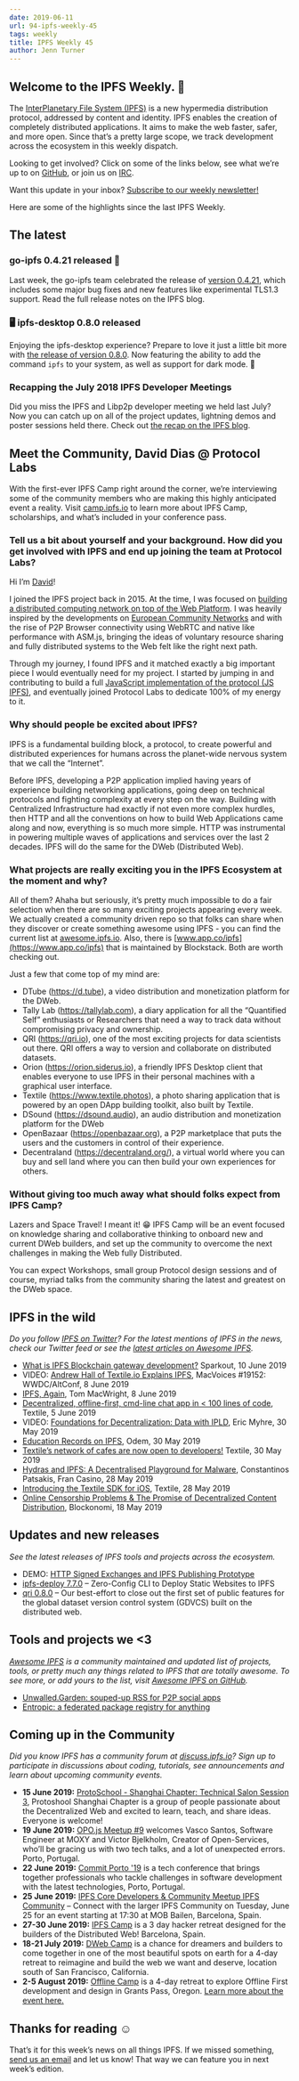 ```yaml
---
date: 2019-06-11
url: 94-ipfs-weekly-45
tags: weekly
title: IPFS Weekly 45
author: Jenn Turner
---
```


## Welcome to the IPFS Weekly. 👋

The [InterPlanetary File System (IPFS)](https://ipfs.io/) is a new hypermedia distribution protocol, addressed by content and identity. IPFS enables the creation of completely distributed applications. It aims to make the web faster, safer, and more open. Since that’s a pretty large scope, we track development across the ecosystem in this weekly dispatch.

Looking to get involved? Click on some of the links below, see what we’re up to on [GitHub](https://github.com/ipfs), or join us on [IRC](https://riot.im/app/#/room/#ipfs:matrix.org).

Want this update in your inbox? [Subscribe to our weekly newsletter!](https://tinyletter.com/ipfsnewsletter)

Here are some of the highlights since the last IPFS Weekly.

## The latest

### go-ipfs 0.4.21 released 🎉
Last week, the go-ipfs team celebrated the release of [version 0.4.21](https://blog.ipfs.io/93-go-ipfs-0.4.21), which includes some major bug fixes and new features like experimental TLS1.3 support. Read the full release notes on the IPFS blog.

### 🖥 ipfs-desktop 0.8.0 released
Enjoying the ipfs-desktop experience? Prepare to love it just a little bit more with [the release of version 0.8.0](https://github.com/ipfs-shipyard/ipfs-desktop/releases/tag/v0.8.0). Now featuring the ability to add the command `ipfs` to your system, as well as support for dark mode. 🙌

### Recapping the July 2018 IPFS Developer Meetings
Did you miss the IPFS and Libp2p developer meeting we held last July? Now you can catch up on all of the project updates, lightning demos and poster sessions held there. Check out [the recap on the IPFS blog](https://blog.ipfs.io/91-ipfs-2018-dev-meetings/). 

## Meet the Community, David Dias @ Protocol Labs

With the first-ever IPFS Camp right around the corner, we’re interviewing some of the community members who are making this highly anticipated event a reality. Visit [camp.ipfs.io](https://camp.ipfs.io/) to learn more about IPFS Camp, scholarships, and what’s included in your conference pass.

### Tell us a bit about yourself and your background. How did you get involved with IPFS and end up joining the team at Protocol Labs?

Hi I’m [David](http://daviddias.me/)!

I joined the IPFS project back in 2015. At the time, I was focused on [building a distributed computing network on top of the Web Platform](https://github.com/daviddias/thesis.browserCloud.js/blob/master/document.pdf). I was heavily inspired by the developments on [European Community Networks](https://confine-project.eu/) and with the rise of P2P Browser connectivity using WebRTC and native like performance with ASM.js, bringing the ideas of voluntary resource sharing and fully distributed systems to the Web felt like the right next path.

Through my journey, I found IPFS and it matched exactly a big important piece I would eventually need for my project. I started by jumping in and contributing to build a full [JavaScript implementation of the protocol (JS IPFS)](https://js.ipfs.io/), and eventually joined Protocol Labs to dedicate 100% of my energy to it.

### Why should people be excited about IPFS?

IPFS is a fundamental building block, a protocol, to create powerful and distributed experiences for humans across the planet-wide nervous system that we call the “Internet”. 

Before IPFS, developing a P2P application implied having years of experience building networking applications, going deep on technical protocols and fighting complexity at every step on the way. Building with Centralized Infrastructure had exactly if not even more complex hurdles, then HTTP and all the conventions on how to build Web Applications came along and now, everything is so much more simple. HTTP was instrumental in powering multiple waves of applications and services over the last 2 decades. IPFS will do the same for the DWeb (Distributed Web).

### What projects are really exciting you in the IPFS Ecosystem at the moment and why?

All of them? Ahaha but seriously, it’s pretty much impossible to do a fair selection when there are so many exciting projects appearing every week. We actually created a community driven repo so that folks can share when they discover or create something awesome using IPFS - you can find the current list at [awesome.ipfs.io](https://awesome.ipfs.io). Also, there is [www.app.co/ipfs](https://www.app.co/ipfs) that is maintained by Blockstack. Both are worth checking out.

Just a few that come top of my mind are:

+ DTube (https://d.tube), a video distribution and monetization platform for the DWeb.
+ Tally Lab (https://tallylab.com), a diary application for all the “Quantified Self” enthusiasts or Researchers that need a way to track data without compromising privacy and ownership.
+ QRI (https://qri.io), one of the most exciting projects for data scientists out there. QRI offers a way to version and collaborate on distributed datasets.
+ Orion (https://orion.siderus.io), a friendly IPFS Desktop client that enables everyone to use IPFS in their personal machines with a graphical user interface.
+ Textile (https://www.textile.photos), a photo sharing application that is powered by an open DApp building toolkit, also built by Textile.
+ DSound (https://dsound.audio), an audio distribution and monetization platform for the DWeb
+ OpenBazaar (https://openbazaar.org), a P2P marketplace that puts the users and the customers in control of their experience.
+ Decentraland (https://decentraland.org/), a virtual world where you can buy and sell land where you can then build your own experiences for others.

### Without giving too much away what should folks expect from IPFS Camp?

Lazers and Space Travel! I meant it! 😁 IPFS Camp will be an event focused on knowledge sharing and collaborative thinking to onboard new and current DWeb builders, and set up the community to overcome the next challenges in making the Web fully Distributed.

You can expect Workshops, small group Protocol design sessions and of course, myriad talks from the community sharing the latest and greatest on the DWeb space.


## IPFS in the wild
*Do you follow [IPFS on Twitter](https://twitter.com/IPFSbot)? For the latest mentions of IPFS in the news, check our Twitter feed or see the [latest articles on Awesome IPFS](https://awesome.ipfs.io/articles/).* 

+ [What is IPFS Blockchain gateway development?](https://www.sparkouttech.com/ipfs-blockchain-gateway-development/) Sparkout, 10 June 2019
+ VIDEO: [Andrew Hall of Textile.io Explains IPFS](https://www.youtube.com/watch?v=a1qVSs-poLY), MacVoices #19152: WWDC/AltConf, 8 June 2019
+ [IPFS, Again](https://macwright.org/2019/06/08/ipfs-again.html), Tom MacWright, 8 June 2019
+ [Decentralized, offline-first, cmd-line chat app in < 100 lines of code](https://medium.com/textileio/decentralized-offline-first-cmd-line-chat-app-in-100-lines-of-code-43ed71a70950), Textile, 5 June 2019
+ VIDEO: [Foundations for Decentralization: Data with IPLD](https://media.ccc.de/v/gpn19-105-foundations-for-decentralization-data-with-ipld), Eric Myhre, 30 May 2019
+ [Education Records on IPFS](https://odem.io/education-records-on-ipfs/), Odem, 30 May 2019
+ [Textile’s network of cafes are now open to developers!](https://medium.com/textileio/textiles-network-of-cafes-are-now-open-to-developers-4a6df3a04b4) Textile, 30 May 2019
+ [Hydras and IPFS: A Decentralised Playground for Malware](https://arxiv.org/abs/1905.11880), Constantinos Patsakis, Fran Casino, 28 May 2019
+ [Introducing the Textile SDK for iOS](https://medium.com/textileio/introducing-the-textile-sdk-for-ios-e180e5c16461), Textile, 28 May 2019
+ [Online Censorship Problems & The Promise of Decentralized Content Distribution](https://blockonomi.com/online-censorship-decentralized-content-distribution/), Blockonomi, 18 May 2019

## Updates and new releases
*See the latest releases of IPFS tools and projects across the ecosystem.*

+ DEMO: [HTTP Signed Exchanges and IPFS Publishing Prototype](https://github.com/ipfs/integration-mini-projects/issues/3#issuecomment-497837449)
+ [ipfs-deploy 7.7.0](https://github.com/agentofuser/ipfs-deploy/releases/tag/v7.7.0) – Zero-Config CLI to Deploy Static Websites to IPFS
+ [qri 0.8.0](https://github.com/qri-io/qri/releases/tag/v0.8.0) – Our best-effort to close out the first set of public features for the global dataset version control system (GDVCS) built on the distributed web.


## Tools and projects we <3
*[Awesome IPFS](https://awesome.ipfs.io/) is a community maintained and updated list of projects, tools, or pretty much any things related to IPFS that are totally awesome. To see more, or add yours to the list, visit [Awesome IPFS on GitHub](https://github.com/ipfs/awesome-ipfs).* 

+ [Unwalled.Garden: souped-up RSS for P2P social apps](https://pfrazee.hashbase.io/blog/unwalled-garden)
+ [Entropic: a federated package registry for anything](https://github.com/entropic-dev/entropic)

 
## Coming up in the Community
*Did you know IPFS has a community forum at [discuss.ipfs.io](https://discuss.ipfs.io/)? Sign up to participate in discussions about coding, tutorials, see announcements and learn about upcoming community events.*

+ **15 June 2019:** [ProtoSchool - Shanghai Chapter: Technical Salon Session 3](https://www.meetup.com/Shanghai-Decentralized-Systems-Meetup-Group/events/261891470/), Protoshool Shanghai Chapter is a group of people passionate about the Decentralized Web and excited to learn, teach, and share ideas. Everyone is welcome!
+ **19 June 2019:** [OPO.js Meetup #9](https://www.meetup.com/opo-js/events/261996897/) welcomes Vasco Santos, Software Engineer at MOXY and Victor Bjelkholm, Creator of Open-Services, who’ll be gracing us with two tech talks, and a lot of unexpected errors. Porto, Portugal.
+ **22 June 2019:** [Commit Porto '19](https://commitporto.com/) is a tech conference that brings together professionals who tackle challenges in software development with the latest technologies, Porto, Portugal.
+ **25 June 2019:** [IPFS Core Developers & Community Meetup
IPFS Community](https://www.meetup.com/barcelona-ipfs/events/262101190/) – Connect with the larger IPFS Community on Tuesday, June 25 for an event starting at 17:30 at MOB Bailen, Barcelona, Spain.
+ **27-30 June 2019:** [IPFS Camp](https://camp.ipfs.io/) is a 3 day hacker retreat designed for the builders of the Distributed Web! Barcelona, Spain.
+ **18-21 July 2019:** [DWeb Camp](https://dwebcamp.org/) is a chance for dreamers and builders to come together in one of the most beautiful spots on earth for a 4-day retreat to reimagine and build the web we want and deserve, location south of San Francisco, California.
+ **2-5 August 2019:** [Offline Camp](http://offlinefirst.org/camp/) is a 4-day retreat to explore Offline First development and design in Grants Pass, Oregon. [Learn more about the event here.](https://medium.com/offline-camp/announcing-offline-camp-v5-eb9111fdcc94)


## Thanks for reading ☺️

That’s it for this week’s news on all things IPFS. If we missed something, [send us an email](mailto:newsletter@ipfs.io) and let us know! That way we can feature you in next week’s edition. 
